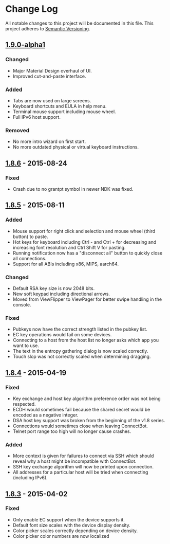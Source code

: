 # Change Log
All notable changes to this project will be documented in this file.
This project adheres to [Semantic Versioning](http://semver.org/).

## [1.9.0-alpha1][1.9.0-alpha1]
### Changed
- Major Material Design overhaul of UI.
- Improved cut-and-paste interface.

### Added
- Tabs are now used on large screens.
- Keyboard shortcuts and EULA in help menu.
- Terminal mouse support including mouse wheel.
- Full IPv6 host support.

### Removed
- No more intro wizard on first start.
- No more outdated physical or virtual keyboard instructions.

## [1.8.6][1.8.6] - 2015-08-24
### Fixed
- Crash due to no grantpt symbol in newer NDK was fixed.

## [1.8.5][1.8.5] - 2015-08-11
### Added
- Mouse support for right click and selection and mouse wheel
  (third button) to paste.
- Hot keys for keyboard including Ctrl - and Ctrl + for decreasing
  and increasing font resolution and Ctrl Shift V for pasting.
- Running notification now has a "disconnect all" button to
  quickly close all connections.
- Support for all ABIs including x86, MIPS, aarch64.

### Changed
- Default RSA key size is now 2048 bits.
- New soft keypad including directional arrows.
- Moved from ViewFlipper to ViewPager for better swipe handling in
  the console.

### Fixed
- Pubkeys now have the correct strength listed in the pubkey list.
- EC key operations would fail on some devices.
- Connecting to a host from the host list no longer asks which
  app you want to use.
- The text in the entropy gathering dialog is now scaled correctly.
- Touch slop was not correctly scaled when determining dragging.

## [1.8.4][1.8.4] - 2015-04-19
### Fixed
- Key exchange and host key algorithm preference order was not being
  respected.
- ECDH would sometimes fail because the shared secret would be encoded
  as a negative integer.
- DSA host key support was broken from the beginning of the v1.8 series.
- Connections would sometimes close when leaving ConnectBot.
- Telnet port range too high will no longer cause crashes.

### Added
- More context is given for failures to connect via SSH which should
  reveal why a host might be incompatible with ConnectBot.
- SSH key exchange algorithm will now be printed upon connection.
- All addresses for a particular host will be tried when connecting
  (including IPv6).

## [1.8.3][1.8.3] - 2015-04-02
### Fixed
- Only enable EC support when the device supports it.
- Default font size scales with the device display density.
- Color picker scales correctly depending on device density.
- Color picker color numbers are now localized


[1.9.0-alpha1]: https://github.com/connectbot/connectbot/compare/v1.8.6...v1.9.0-alpha1
[1.8.6]: https://github.com/connectbot/connectbot/compare/v1.8.5...v1.8.6
[1.8.5]: https://github.com/connectbot/connectbot/compare/v1.8.4...v1.8.5
[1.8.4]: https://github.com/connectbot/connectbot/compare/v1.8.3...v1.8.4
[1.8.3]: https://github.com/connectbot/connectbot/compare/v1.8.2...v1.8.3
